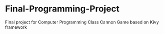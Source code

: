 # Final-Programming-Project
Final project for Computer Programming Class
Cannon Game based on Kivy framework
